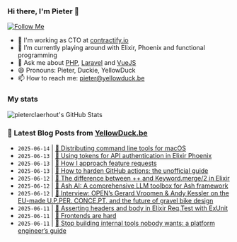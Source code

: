 ### Hi there, I'm Pieter 👋  
[![Follow Me](https://img.shields.io/github/followers/pieterclaerhout?label=Follow&style=social)](https://github.com/pieterclaerhout)

- 🏢 I'm working as CTO at [contractify.io](https://contractify.io)
- 🌱 I’m currently playing around with Elixir, Phoenix and functional programming
- 💬 Ask me about [PHP](https://php.net), [Laravel](http://laravel.com) and [VueJS](https://vuejs.org)
- 😄 Pronouns: Pieter, Duckie, YellowDuck
- 📫 How to reach me: pieter@yellowduck.be

### My stats

![pieterclaerhout's GitHub Stats](https://github-readme-stats.vercel.app/api?username=pieterclaerhout&show_icons=true&count_private=true&line_height=40)

### 📩 Latest Blog Posts from [YellowDuck.be](https://www.yellowduck.be/)
<!-- BLOG-POST-LIST:START -->
- `2025-06-14` | [🔗 Distributing command line tools for macOS](https://www.yellowduck.be/posts/distributing-command-line-tools-for-macos)  
- `2025-06-13` | [🐥 Using tokens for API authentication in Elixir Phoenix](https://www.yellowduck.be/posts/using-tokens-for-api-authentication-in-elixir-phoenix)  
- `2025-06-13` | [🔗 How I approach feature requests](https://www.yellowduck.be/posts/how-i-approach-feature-requests)  
- `2025-06-13` | [🔗 How to harden GitHub actions: the unofficial guide](https://www.yellowduck.be/posts/how-to-harden-github-actions-the-unofficial-guide)  
- `2025-06-12` | [🐥 The difference between ++ and Keyword.merge/2 in Elixir](https://www.yellowduck.be/posts/the-difference-between-and-keyword-merge-2-in-elixir)  
- `2025-06-12` | [🔗 Ash AI: A comprehensive LLM toolbox for Ash framework](https://www.yellowduck.be/posts/ash-ai-a-comprehensive-llm-toolbox-for-ash-framework)  
- `2025-06-12` | [🔗 Interview: OPEN’s Gerard Vroomen &amp; Andy Kessler on the EU-made U.P.PER. CONCE.PT. and the future of gravel bike design](https://www.yellowduck.be/posts/interview-opens-gerard-vroomen-andy-kessler-on-the-eu-made-u-p-per-conce-pt-and-the-future-of-gravel-bike-design)  
- `2025-06-11` | [🐥 Asserting headers and body in Elixir Req.Test with ExUnit](https://www.yellowduck.be/posts/asserting-headers-and-body-in-elixir-req-test-with-exunit)  
- `2025-06-11` | [🔗 Frontends are hard](https://www.yellowduck.be/posts/frontends-are-hard)  
- `2025-06-11` | [🔗 Stop building internal tools nobody wants: a platform engineer’s guide](https://www.yellowduck.be/posts/stop-building-internal-tools-nobody-wants-a-platform-engineers-guide)  

<!-- BLOG-POST-LIST:END -->

